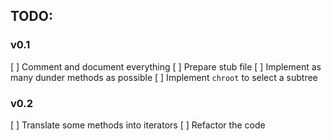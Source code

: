 


## TODO:

### v0.1
[ ] Comment and document everything
[ ] Prepare stub file
[ ] Implement as many dunder methods as possible
[ ] Implement `chroot` to select a subtree


### v0.2
[ ] Translate some methods into iterators
[ ] Refactor the code